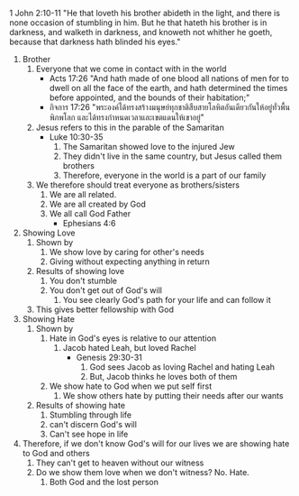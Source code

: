 1 John 2:10-11 "He that loveth his brother abideth in the light, and there is none occasion of stumbling in him. But he that hateth his brother is in darkness, and walketh in darkness, and knoweth not whither he goeth, because that darkness hath blinded his eyes."

1. Brother
	1. Everyone that we come in contact with in the world
		- Acts 17:26 "And hath made of one blood all nations of men for to dwell on all the face of the earth, and hath determined the times before appointed, and the bounds of their habitation;"
		- กิจการ 17:26 "พระองค์ได้ทรงสร้างมนุษย์ทุกชาติสืบสายโลหิตอันเดียวกันให้อยู่ทั่วพื้นพิภพโลก และได้ทรงกำหนดเวลาและเขตแดนให้เขาอยู่"
	1. Jesus refers to this in the parable of the Samaritan
		- Luke 10:30-35
			1. The Samaritan showed love to the injured Jew
			2. They didn't live in the same country, but Jesus called them brothers
			3. Therefore, everyone in the world is a part of our family
	2. We therefore should treat everyone as brothers/sisters
		1. We are all related.
		2. We are all created by God
		3. We all call God Father
			- Ephesians 4:6
2. Showing Love
	1. Shown by
		1. We show love by caring for other's needs
		2. Giving without expecting anything in return
	2. Results of showing love
		1. You don't stumble
		2. You don't get out of God's will
			1. You see clearly God's path for your life and can follow it
	3. This gives better fellowship with God
3. Showing Hate
	1. Shown by
		1. Hate in God's eyes is relative to our attention
			1. Jacob hated Leah, but loved Rachel
				- Genesis 29:30-31
					1. God sees Jacob as loving Rachel and hating Leah
					2. But, Jacob thinks he loves both of them
		2. We show hate to God when we put self first
			1. We show others hate by putting their needs after our wants
	2. Results of showing hate
		1. Stumbling through life 
		2. can't discern God's will
		3. Can't see hope in life
4. Therefore, if we don't know God's will for our lives we are showing hate to God and others
	1. They can't get to heaven without our witness
	2. Do we show them love when we don't witness? No. Hate.
		1. Both God and the lost person
